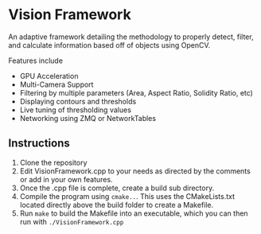 # Vision Framework
An adaptive framework detailing the methodology to properly detect, filter, and calculate information based off of objects using OpenCV. 

Features include
* GPU Acceleration
* Multi-Camera Support
* Filtering by multiple parameters (Area, Aspect Ratio, Solidity Ratio, etc)
* Displaying contours and thresholds
* Live tuning of thresholding values
* Networking using ZMQ or NetworkTables

## Instructions
1. Clone the repository
2. Edit VisionFramework.cpp to your needs as directed by the comments or add in your own features.
3. Once the .cpp file is complete, create a build sub directory.
4. Compile the program using ``` cmake.. ```. This uses the CMakeLists.txt located directly above the build folder to create a Makefile.
5. Run ``` make ``` to build the Makefile into an executable, which you can then run with ``` ./VisionFramework.cpp ```
